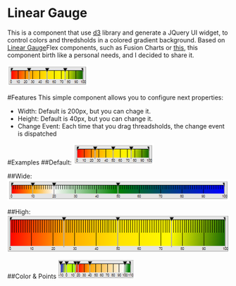 # Linear Gauge
This is a component that use [d3](http://d3js.org/) library and generate a JQuery UI widget, to control colors and thredsholds in a colored gradient background.
Based on [Linear Gauge](http://docs.fusioncharts.com/flex/charts/)Flex components, such as Fusion Charts or [this](http://www.ardisialabs.com/flex-components/linearGauges), this component birth like a personal needs, and I decided to share it.

![Linear Gauge Default](https://raw.githubusercontent.com/lflores/linear-gauge/master/images/linear-gauge.png)

#Features
This simple component allows you to configure next properties:
* Width: Default is 200px, but you can chage it.
* Height: Default is 40px, but you can change it.
* Change Event: Each time that you drag threadsholds, the change event is dispatched

#Examples
##Default:
![Linear Gauge Default](https://raw.githubusercontent.com/lflores/linear-gauge/master/src/images/linear-gauge.png)

##Wide:
![Linear Gauge Wide](https://raw.githubusercontent.com/lflores/linear-gauge/master/src/images/linear-gauge-wide.png)

##High:
![Linear Gauge High](https://raw.githubusercontent.com/lflores/linear-gauge/master/src/images/linear-gauge-high.png)

##Color & Points
![Linear Gauge Colors&Point](https://raw.githubusercontent.com/lflores/linear-gauge/master/src/images/linear-gauge-colors-points.png)

